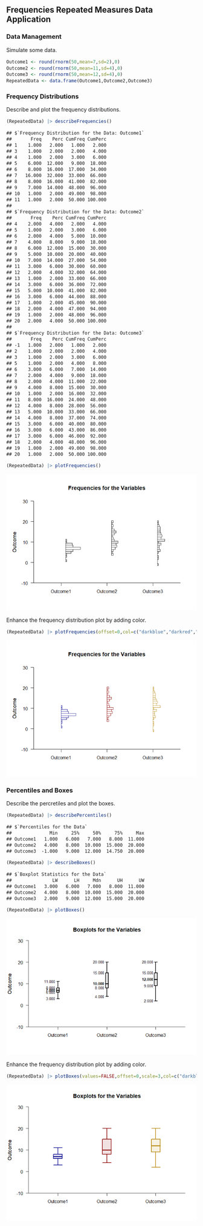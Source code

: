 
## Frequencies Repeated Measures Data Application

### Data Management

Simulate some data.

```r
Outcome1 <- round(rnorm(50,mean=7,sd=2),0)
Outcome2 <- round(rnorm(50,mean=11,sd=4),0)
Outcome3 <- round(rnorm(50,mean=12,sd=4),0)
RepeatedData <- data.frame(Outcome1,Outcome2,Outcome3)
```

### Frequency Distributions

Describe and plot the frequency distributions.

```r
(RepeatedData) |> describeFrequencies()
```

```
## $`Frequency Distribution for the Data: Outcome1`
##       Freq    Perc CumFreq CumPerc
## 1    1.000   2.000   1.000   2.000
## 3    1.000   2.000   2.000   4.000
## 4    1.000   2.000   3.000   6.000
## 5    6.000  12.000   9.000  18.000
## 6    8.000  16.000  17.000  34.000
## 7   16.000  32.000  33.000  66.000
## 8    8.000  16.000  41.000  82.000
## 9    7.000  14.000  48.000  96.000
## 10   1.000   2.000  49.000  98.000
## 11   1.000   2.000  50.000 100.000
## 
## $`Frequency Distribution for the Data: Outcome2`
##       Freq    Perc CumFreq CumPerc
## 4    2.000   4.000   2.000   4.000
## 5    1.000   2.000   3.000   6.000
## 6    2.000   4.000   5.000  10.000
## 7    4.000   8.000   9.000  18.000
## 8    6.000  12.000  15.000  30.000
## 9    5.000  10.000  20.000  40.000
## 10   7.000  14.000  27.000  54.000
## 11   3.000   6.000  30.000  60.000
## 12   2.000   4.000  32.000  64.000
## 13   1.000   2.000  33.000  66.000
## 14   3.000   6.000  36.000  72.000
## 15   5.000  10.000  41.000  82.000
## 16   3.000   6.000  44.000  88.000
## 17   1.000   2.000  45.000  90.000
## 18   2.000   4.000  47.000  94.000
## 19   1.000   2.000  48.000  96.000
## 20   2.000   4.000  50.000 100.000
## 
## $`Frequency Distribution for the Data: Outcome3`
##       Freq    Perc CumFreq CumPerc
## -1   1.000   2.000   1.000   2.000
## 2    1.000   2.000   2.000   4.000
## 3    1.000   2.000   3.000   6.000
## 5    1.000   2.000   4.000   8.000
## 6    3.000   6.000   7.000  14.000
## 7    2.000   4.000   9.000  18.000
## 8    2.000   4.000  11.000  22.000
## 9    4.000   8.000  15.000  30.000
## 10   1.000   2.000  16.000  32.000
## 11   8.000  16.000  24.000  48.000
## 12   4.000   8.000  28.000  56.000
## 13   5.000  10.000  33.000  66.000
## 14   4.000   8.000  37.000  74.000
## 15   3.000   6.000  40.000  80.000
## 16   3.000   6.000  43.000  86.000
## 17   3.000   6.000  46.000  92.000
## 18   2.000   4.000  48.000  96.000
## 19   1.000   2.000  49.000  98.000
## 20   1.000   2.000  50.000 100.000
```

```r
(RepeatedData) |> plotFrequencies()
```

![](figures/Frequencies-Repeated-FrequenciesA-1.png)<!-- -->

Enhance the frequency distribution plot by adding color.

```r
(RepeatedData) |> plotFrequencies(offset=0,col=c("darkblue","darkred","darkgoldenrod"))
```

![](figures/Frequencies-Repeated-FrequenciesB-1.png)<!-- -->

### Percentiles and Boxes

Describe the percretiles and plot the boxes.

```r
(RepeatedData) |> describePercentiles()
```

```
## $`Percentiles for the Data`
##              Min     25%     50%     75%     Max
## Outcome1   1.000   6.000   7.000   8.000  11.000
## Outcome2   4.000   8.000  10.000  15.000  20.000
## Outcome3  -1.000   9.000  12.000  14.750  20.000
```

```r
(RepeatedData) |> describeBoxes()
```

```
## $`Boxplot Statistics for the Data`
##               LW      LH     Mdn      UH      UW
## Outcome1   3.000   6.000   7.000   8.000  11.000
## Outcome2   4.000   8.000  10.000  15.000  20.000
## Outcome3   2.000   9.000  12.000  15.000  20.000
```

```r
(RepeatedData) |> plotBoxes()
```

![](figures/Frequencies-Repeated-BoxesA-1.png)<!-- -->

Enhance the frequency distribution plot by adding color.

```r
(RepeatedData) |> plotBoxes(values=FALSE,offset=0,scale=3,col=c("darkblue","darkred","darkgoldenrod"))
```

![](figures/Frequencies-Repeated-BoxesB-1.png)<!-- -->
